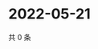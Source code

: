 # 2022-05-21

共 0 条

<!-- BEGIN WEIBO -->
<!-- 最后更新时间 Sat May 21 2022 16:20:34 GMT+0800 (China Standard Time) -->

<!-- END WEIBO -->

